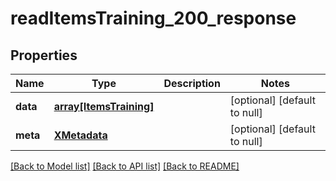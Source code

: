 # readItemsTraining_200_response

## Properties
Name | Type | Description | Notes
------------ | ------------- | ------------- | -------------
**data** | [**array[ItemsTraining]**](ItemsTraining.md) |  | [optional] [default to null]
**meta** | [**XMetadata**](XMetadata.md) |  | [optional] [default to null]

[[Back to Model list]](../README.md#documentation-for-models) [[Back to API list]](../README.md#documentation-for-api-endpoints) [[Back to README]](../README.md)


